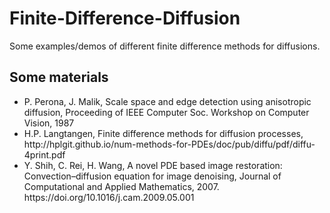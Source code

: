# Finite-Difference-Diffusion

Some examples/demos of different finite difference methods for diffusions. <br/>
## Some materials
<ul>
<li>P. Perona, J. Malik, Scale space and edge detection using anisotropic diffusion, Proceeding of IEEE Computer Soc. Workshop on Computer Vision, 1987</li>
<li>H.P. Langtangen, Finite difference methods for diffusion processes, http://hplgit.github.io/num-methods-for-PDEs/doc/pub/diffu/pdf/diffu-4print.pdf</li>
<li>Y. Shih, C. Rei, H. Wang, A novel PDE based image restoration: Convection–diffusion equation for image denoising, Journal of Computational and Applied Mathematics, 2007. https://doi.org/10.1016/j.cam.2009.05.001</li>
</ul>
